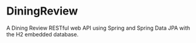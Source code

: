 # DiningReview



A Dining Review RESTful web API using Spring and Spring Data JPA with the H2 embedded database. 





